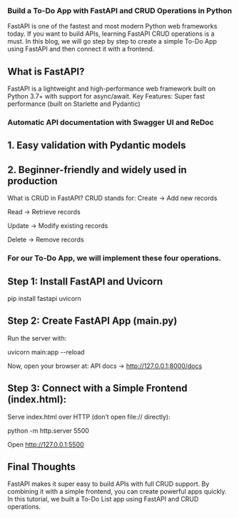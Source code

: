 ### Build a To-Do App with FastAPI and CRUD Operations in Python
FastAPI is one of the fastest and most modern Python web frameworks today. If you want to build APIs, learning FastAPI CRUD operations is a must. In this blog, we will go step by step to create a simple To-Do App using FastAPI and then connect it with a frontend.

## What is FastAPI?
FastAPI is a lightweight and high-performance web framework built on Python 3.7+ with support for async/await.
Key Features:
Super fast performance (built on Starlette and Pydantic)


### Automatic API documentation with Swagger UI and ReDoc


## 1. Easy validation with Pydantic models


## 2. Beginner-friendly and widely used in production

What is CRUD in FastAPI?
CRUD stands for:
Create → Add new records

Read → Retrieve records

Update → Modify existing records

Delete → Remove records


### For our To-Do App, we will implement these four operations.

## Step 1: Install FastAPI and Uvicorn

pip install fastapi uvicorn

## Step 2: Create FastAPI App (main.py)

Run the server with:

uvicorn main:app --reload

Now, open your browser at:
API docs → http://127.0.0.1:8000/docs

## Step 3: Connect with a Simple Frontend (index.html):

Serve index.html over HTTP (don’t open file:// directly):

python -m http.server 5500


Open http://127.0.0.1:5500


## Final Thoughts
FastAPI makes it super easy to build APIs with full CRUD support. By combining it with a simple frontend, you can create powerful apps quickly. In this tutorial, we built a To-Do List app using FastAPI and CRUD operations.

